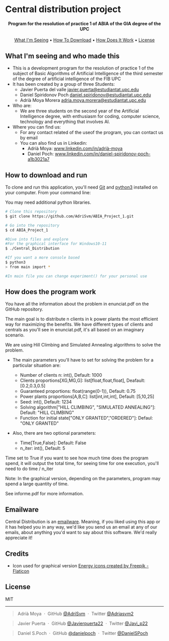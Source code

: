 # Central distribution project



<h4 align="center">Program for the resolution of practice 1 of ABIA of the GIA degree of the UPC</h4>


<p align="center">
  <a href="#What-I'm-seeing-and-who-made-this">What I'm Seeing</a> •
  <a href="#how-to-download-and-run">How To Download</a> •
  <a href="#How-does-the-program-work">How Does It Work</a> •
  <a href="#license">License</a>
</p>


## What I'm seeing and who made this

* This is a development program for the resolution of practice 1 of the subject of Basic Algorithms of Artificial 
Intelligence of the third semester of the degree of artificial intelligence of the FIB UPC
* It has been created by a group of three Students:
    - Javier Puerta del valle javier.puerta@estudiantat.upc.edu
    - Daniel Spiridonov Poch daniel.spiridonov@estudiantat.upc.edu
    - Adrià Moya Morera adria.moya.morera@estudiantat.upc.edu
* Who are:
    - We are three students on the second year of the Artificial Intelligence degree, with enthusiasm for coding, computer science, technology and everything that involves AI.
* Where you can find us:
    - For any contact related of the useof the program, you can contact us by email
    - You can also find us in Linkedin:
        - Adrià Moya: www.linkedin.com/in/adrià-moya
        - Daniel Poch: www.linkedin.com/in/daniel-spiridonov-poch-a1b3021a7

## How to download and run 

To clone and run this application, you'll need [Git](https://git-scm.com) and [python3](https://www.python.org/) installed on your computer. From your command line:

You may need additional python libraries.
```bash
# Clone this repository
$ git clone https://github.com/AdriSvm/ABIA_Project_1.git

# Go into the repository
$ cd ABIA_Project_1

#Dive into files and explore
#For the graphical interface for Windows10-11
$ ./Central_Distribution

#If you want a more console based
$ python3
> from main import *

#In main file you can change experiment() for your personal use
```
## How does the program work
You have all the information about the problem in enunciat.pdf on the GitHub repository.

The main goal is to distribute n clients in k power plants the most efficient way for maximizing the benefits.
We have different types of clients and centrals as you'll see in enunciat.pdf, it's all based on an imaginary scenario.

We are using Hill Climbing and Simulated Annealing algorithms to solve the problem.

* The main parameters you'll have to set for solving the problem for a particular situation are:
    - Number of clients n: int(), Default: 1000
    - Clients proportions[XG,MG,G]: list[float,float,float], Deafault: [0.2,0.3,0.5]
    - Guaranteed proportions: float(range(0-1)), Default: 0.75
    - Power plants proportions[A,B,C]: list[int,int,int], Default: [5,10,25]
    - Seed: int(), Default: 1234
    - Solving algorithm["HILL CLIMBING", "SIMULATED ANNEALING"]: Default: "HILL CLIMBING"
    - Function for initial state["ONLY GRANTED","ORDERED"]: Defaul: "ONLY GRANTED"
  
* Also, there are two optional parameters:
    - Time[True,False]: Default: False
    - n_iter: int(), Default: 5

Time set to True if you want to see how much time does the program spend, it will output the total time, for seeing time for one execution, you'll need to do time / n_iter

Note: In the graphical version, depending on the parameters, program may spend a large quantity of time.

See informe.pdf for more information.

## Emailware

Central Distribution is an [emailware](https://en.wiktionary.org/wiki/emailware). Meaning, if you liked using this app or it has helped you in any way, we'd like you send us an email at any of our emails, about anything you'd want to say about this software. We'd really appreciate it!

## Credits

* Icon used for graphical version <a href="https://www.flaticon.com/free-icons/energy" title="energy icons">Energy icons created by Freepik - Flaticon</a>


## License

MIT

---

> Adrià Moya &nbsp;&middot;&nbsp;
> GitHub [@AdriSvm](https://github.com/AdriSvm) &nbsp;&middot;&nbsp;
> Twitter [@Adriasvm2](https://twitter.com/adriasvm2)

> Javier Puerta &nbsp;&middot;&nbsp;
> GitHub [@Javierpuerta22](https://github.com/Javierpuerta22) &nbsp;&middot;&nbsp;
> Twitter [@Javi_p22](https://twitter.com/Javi_p22)

> Daniel S.Poch &nbsp;&middot;&nbsp;
> GitHub [@danielpoch](https://github.com/danielpoch) &nbsp;&middot;&nbsp;
> Twitter [@DanielSPoch](https://twitter.com/DanielSPoch)

